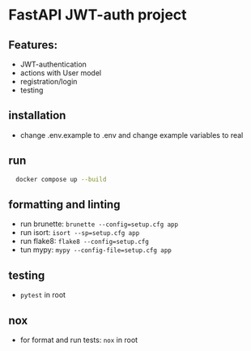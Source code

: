 # FastAPI JWT-auth project

## Features:
- JWT-authentication
- actions with User model
- registration/login
- testing

## installation
- change .env.example to .env and change example variables to real

## run
```bash
  docker compose up --build
 ``` 

## formatting and linting
- run brunette: `brunette --config=setup.cfg app`
- run isort: `isort --sp=setup.cfg app`
- run flake8: `flake8 --config=setup.cfg`
- tun mypy: `mypy --config-file=setup.cfg app`

## testing
- `pytest` in root

## nox
- for format and run tests: `nox` in root
